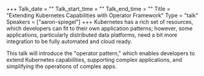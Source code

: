 +++
Talk_date = ""
Talk_start_time = ""
Talk_end_time = ""
Title = "Extending Kubernetes Capabilities with Operator Framework"
Type = "talk"
Speakers = ["aaron-spiegel"]
+++
Kubernetes has a rich set of resources, which developers can fit to their own application patterns; however, some applications, particularly distributed data platforms, need a bit more integration to be fully automated and cloud ready.

This talk will introduce the "operator pattern," which enables developers to extend Kubernetes capabilities, supporting complex applications, and simplifying the operations of complex apps.